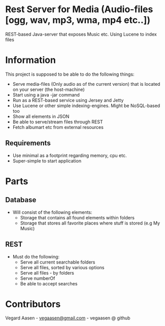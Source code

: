 Rest Server for Media (Audio-files [ogg, wav, mp3, wma, mp4 etc..])
===================================================================

REST-based Java-server that exposes Music etc. Using Lucene to index files

# Information

This project is supposed to be able to do the following things:

* Serve media-files (Only audio as of the current version) that is located on your server (the host-machine)
* Start using a java -jar command
* Run as a REST-based service using Jersey and Jetty
* Use Lucene or other simple indexing-engines. Might be NoSQL-based too
* Show all elements in JSON
* Be able to serve/stream files through REST
* Fetch albumart etc from external resources

## Requirements

* Use minimal as a footprint regarding memory, cpu etc.
* Super-simple to start application

# Parts

## Database

* Will consist of the following elements:
    * Storage that contains all found elements within folders
    * Storage that stores all favorite places where stuff is stored (e.g My Music)

## REST

* Must do the following:
    * Serve all current searchable folders
    * Serve all files, sorted by various options
    * Serve all files - by folders
    * Serve numberOf
    * Be able to accept searches

# Contributors

Vegard Aasen - vegaasen@gmail.com - vegaasen @ github
